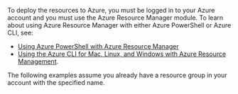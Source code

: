 
To deploy the resources to Azure, you must be logged in to your Azure account and you must use the Azure Resource Manager module. To learn about using Azure Resource Manager with either Azure PowerShell or Azure CLI, see:

- [Using Azure PowerShell with Azure Resource Manager](../articles/powershell-azure-resource-manager.md)
- [Using the Azure CLI for Mac, Linux, and Windows with Azure Resource Management](../articles/xplat-cli-azure-resource-manager.md).

The following examples assume you already have a resource group in your account with the specified name. 
